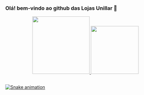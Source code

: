 ### Olá! bem-vindo ao github das Lojas Unillar 👋

<div align="center">
  <a href="https://github.com/unillar">
  <img height="180em" src="https://github-readme-stats.vercel.app/api?username=unillar&show_icons=true&theme=dracula&include_all_commits=true&count_private=true"/>
    
  <img height="150em" src="https://github-readme-stats.vercel.app/api/top-langs/?username=unillar&layout=compact&langs_count=7&theme=dracula"/>
</div>
  
  ##
 
<div>
  
  ![Snake animation](https://github.com/unillar/unillar/blob/output/github-contribution-grid-snake.svg)
  
</div>
